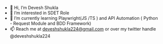 - 👋 Hi, I’m Devesh Shukla
- 👀 I’m interested in SDET Role
- 🌱 I’m currently learning Playwright(JS /TS ) and API Automation ( Python - Request Module and BDD Framework)
- 📫 Reach me at deveshshukla224@gmail.com or over my twitter handle @deveshshukla224

<!---
deveshshukla224/deveshshukla224 is a ✨ special ✨ repository because its `README.md` (this file) appears on your GitHub profile.
You can click the Preview link to take a look at your changes.
--->
